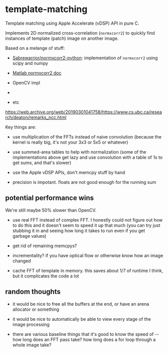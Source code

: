 # template-matching

Template matching using Apple Accelerate (vDSP) API in pure C.

Implements 2D normalized cross-correlation (`normxcorr2`) to quickly
find instances of template (patch) image on another image.

Based on a melange of stuff:

- [Sabrewarrior/normxcorr2-python](https://github.com/Sabrewarrior/normxcorr2-python):
  implementation of `normxcorr2` using scipy and numpy

- [Matlab normxcorr2 doc](https://www.mathworks.com/help/images/ref/normxcorr2.html)

- OpenCV impl

- 

- etc

https://web.archive.org/web/20190301041758/https://www.cs.ubc.ca/research/deaton/remarks_ncc.html

Key things are:

- use multiplication of the FFTs instead of naive convolution (because the kernel is really
big, it's not your 3x3 or 5x5 or whatever)

- use summed-area tables to help with normalization (some of the
  implementations above get lazy and use convolution with a table of
  1s to get sums, and that's slower)

- use the Apple vDSP APIs, don't memcpy stuff by hand

- precision is impotant. floats are not good enough for the running
  sum

## potential performance wins

We're still maybe 50% slower than OpenCV.

- use real FFT instead of complex FFT. I honestly could not figure out
  how to do this and it doesn't seem to speed it up that much (you can
  try just stubbing it in and seeing how long it takes to run even if
  you get garbage values)

- get rid of remaining memcpys?

- incrementality? if you have optical flow or otherwise know how an
  image changed

- cache FFT of template in memory. this saves about 1/7 of runtime I
  think, but it complicates the code a lot

## random thoughts

- it would be nice to free all the buffers at the end, or have an
  arena allocator or something

- it would be nice to automatically be able to view every stage of the
  image processing

- there are various baseline things that it's good to know the speed
  of -- how long does an FFT pass take? how long does a for loop
  through a whole image take?
